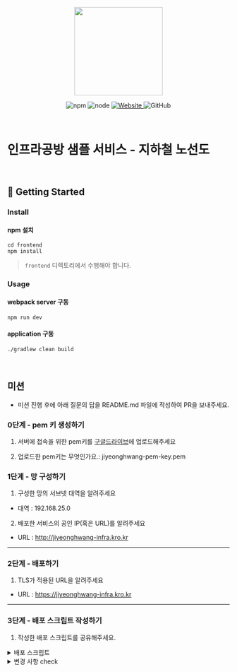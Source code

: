 <p align="center">
    <img width="200px;" src="https://raw.githubusercontent.com/woowacourse/atdd-subway-admin-frontend/master/images/main_logo.png"/>
</p>
<p align="center">
  <img alt="npm" src="https://img.shields.io/badge/npm-%3E%3D%205.5.0-blue">
  <img alt="node" src="https://img.shields.io/badge/node-%3E%3D%209.3.0-blue">
  <a href="https://edu.nextstep.camp/c/R89PYi5H" alt="nextstep atdd">
    <img alt="Website" src="https://img.shields.io/website?url=https%3A%2F%2Fedu.nextstep.camp%2Fc%2FR89PYi5H">
  </a>
  <img alt="GitHub" src="https://img.shields.io/github/license/next-step/atdd-subway-service">
</p>

<br>

# 인프라공방 샘플 서비스 - 지하철 노선도

<br>

## 🚀 Getting Started

### Install
#### npm 설치
```
cd frontend
npm install
```
> `frontend` 디렉토리에서 수행해야 합니다.

### Usage
#### webpack server 구동
```
npm run dev
```
#### application 구동
```
./gradlew clean build
```
<br>

## 미션

* 미션 진행 후에 아래 질문의 답을 README.md 파일에 작성하여 PR을 보내주세요.

### 0단계 - pem 키 생성하기

1. 서버에 접속을 위한 pem키를 [구글드라이브](https://drive.google.com/drive/folders/1dZiCUwNeH1LMglp8dyTqqsL1b2yBnzd1?usp=sharing)에 업로드해주세요

2. 업로드한 pem키는 무엇인가요.: jiyeonghwang-pem-key.pem

### 1단계 - 망 구성하기
1. 구성한 망의 서브넷 대역을 알려주세요
- 대역 : 192.168.25.0

2. 배포한 서비스의 공인 IP(혹은 URL)를 알려주세요

- URL : http://jiyeonghwang-infra.kro.kr



---

### 2단계 - 배포하기
1. TLS가 적용된 URL을 알려주세요

- URL : https://jiyeonghwang-infra.kro.kr

---

### 3단계 - 배포 스크립트 작성하기

1. 작성한 배포 스크립트를 공유해주세요.

<details>
<summary>배포 스크립트</summary>

경로: /home/ubuntu/bin/deploy.sh
```shell

#!/bin/bash

## 변수 설정

txtrst='\033[1;37m' # White
txtred='\033[1;31m' # Red
txtylw='\033[1;33m' # Yellow
txtpur='\033[1;35m' # Purple
txtgrn='\033[1;32m' # Green
txtgra='\033[1;30m' # Gray

REPOSITORY=/home/ubuntu/nextstep/infra-subway-deploy/

echo -e "${txtylw}=======================================${txtrst}"
echo -e "${txtgrn}  << 스크립트 🧐 >>${txtrst}"
echo -e "${txtylw}=======================================${txtrst}"

function pull() {

	## 저장소 pull
	echo -e "${txtylw}=======================================${txtrst}"
	echo -e "${txtgrn}<< Git Pull >>${txtrst}"
	echo -e "${txtylw}=======================================${txtrst}"

	cd $REPOSITORY
	git pull
}


function build() {

	## gradle build
	echo -e "${txtylw}=======================================${txtrst}"
	echo -e "${txtgrn}<< build >>${txtrst}"
	echo -e "${txtylw}=======================================${txtrst}"
	./gradlew clean build

}

function search_pid() {

	## 프로세스 pid를 찾는 명령어
	CURRENT_PID=$(pgrep -f subway-0.0.1-SNAPSHOT.jar)

	echo -e "${txtylw}=======================================${txtrst}"
	echo -e "pid: $CURRENT_PID"
	echo -e "${txtylw}=======================================${txtrst}"

}

function process_kill() {

	## 프로세스를 종료하는 명령어
	if [ -z $CURRENT_PID ]; then
			echo -e "${txthlw} 현재 구동중인 어플리케이션이 없으므로 종료하지 않습니다."
	else
			echo -e "${txtred} kill -2 $CURRENT_PID ${txtrst}"
			kill -2 $CURRENT_PID
			sleep 5
	fi

}


function process_start() {

	## 프로세스를 실행하는 명령어
	cd $REPOSITORY/build/libs

	echo -e "${txtylw}=======================================${txtrst}"
	echo -e "프로세스 실행"
	echo -e "${txtylw}=======================================${txtrst}"

	nohup java -jar -Dspring.profiles.active=prod subway-0.0.1-SNAPSHOT.jar 1> log.log 2>&1 &

	java -jar -Dspring.profiles.active=prod subway-0.0.1-SNAPSHOT.jar &

	echo -e "${txtylw}=======================================${txtrst}"
	echo -e "프로세스 실행 완료"
	echo -e "${txtylw}=======================================${txtrst}"

}

pull;
build;
search_pid;
process_kill;
process_start;
```
</details>

<details>
<summary>변경 사항 check</summary>

경로: /home/ubuntu/bin/batch_deploy.sh
```shell
function check_df() {
  git fetch
  master=$(git rev-parse $BRANCH)
  remote=$(git rev-parse origin/$BRANCH)

  if [[ $master == $remote ]]; then
    echo -e "[$(date)] Nothing to do!!! 😫"
    exit 0
  else
	echo -e "[$(date)] BATCH START!!! 😫"
	./deploy.sh
  fi
}

check_df;
```
</details>

